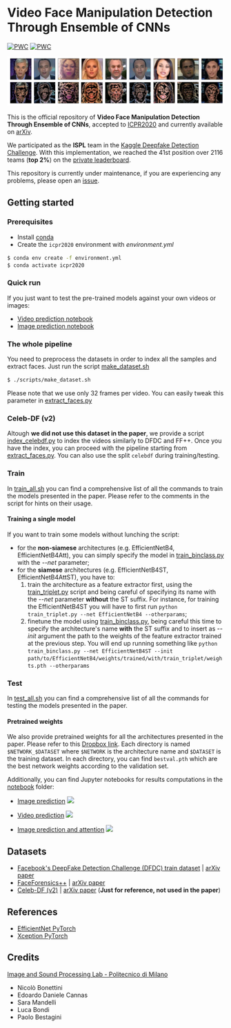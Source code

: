 # Video Face Manipulation Detection Through Ensemble of CNNs
[![PWC](https://img.shields.io/endpoint.svg?url=https://paperswithcode.com/badge/video-face-manipulation-detection-through/deepfake-detection-on-dfdc)](https://paperswithcode.com/sota/deepfake-detection-on-dfdc?p=video-face-manipulation-detection-through)
[![PWC](https://img.shields.io/endpoint.svg?url=https://paperswithcode.com/badge/video-face-manipulation-detection-through/deepfake-detection-on-faceforensics-1)](https://paperswithcode.com/sota/deepfake-detection-on-faceforensics-1?p=video-face-manipulation-detection-through)


![](assets/faces_attention.png)

This is the official repository of **Video Face Manipulation Detection Through Ensemble of CNNs**,
accepted to [ICPR2020](https://www.micc.unifi.it/icpr2020/) and currently available on [arXiv](https://arxiv.org/abs/2004.07676).

We participated as the **ISPL** team in the [Kaggle Deepfake Detection Challenge](https://www.kaggle.com/c/deepfake-detection-challenge/).
With this implementation, we reached the 41st position over 2116 teams (**top 2%**) on the [private leaderboard](https://www.kaggle.com/c/deepfake-detection-challenge/leaderboard).

This repository is currently under maintenance, if you are experiencing any problems, please open an [issue](https://github.com/polimi-ispl/icpr2020dfdc/issues).
## Getting started

### Prerequisites
- Install [conda](https://docs.conda.io/en/latest/miniconda.html)
- Create the `icpr2020` environment with *environment.yml*
```bash
$ conda env create -f environment.yml
$ conda activate icpr2020
```

### Quick run
If you just want to test the pre-trained models against your own videos or images:
- [Video prediction notebook](https://github.com/polimi-ispl/icpr2020dfdc/blob/master/notebook/Video%20prediction.ipynb)
- [Image prediction notebook](https://github.com/polimi-ispl/icpr2020dfdc/blob/master/notebook/Image%20prediction.ipynb)

### The whole pipeline
You need to preprocess the datasets in order to index all the samples and extract faces. Just run the script [make_dataset.sh](scripts/make_dataset.sh)

```bash
$ ./scripts/make_dataset.sh
```

Please note that we use only 32 frames per video. You can easily tweak this parameter in [extract_faces.py](extract_faces.py)

### Celeb-DF (v2)
Altough **we did not use this dataset in the paper**, we provide a script [index_celebdf.py](index_celebdf.py) to index the videos similarly to 
DFDC and FF++. Once you have the index, you can proceed with the pipeline starting from [extract_faces.py](extract_faces.py). You can also use the 
split `celebdf` during training/testing.

### Train
In [train_all.sh](scripts/train_all.sh) you can find a comprehensive list of all the commands to train the models presented in the paper. 
Please refer to the comments in the script for hints on their usage. 

#### Training a single model
If you want to train some models without lunching the script:
- for the **non-siamese** architectures (e.g. EfficientNetB4, EfficientNetB4Att), you can simply specify the model in [train_binclass.py](train_binclass.py) with the *--net* parameter;
- for the **siamese** architectures (e.g. EfficientNetB4ST, EfficientNetB4AttST), you have to:
  1. train the architecture as a feature extractor first, using the [train_triplet.py](train_triplet.py) script and being careful of specifying its name with the *--net* parameter **without** the ST suffix. For instance, for training the EfficientNetB4ST you will have to first run `python train_triplet.py --net EfficientNetB4 --otherparams`;
  2. finetune the model using [train_binclass.py](train_binclass.py), being careful this time to specify the architecture's name **with** the ST suffix and to insert as *--init* argument the path to the weights of the feature extractor trained at the previous step. You will end up running something like `python train_binclass.py --net EfficientNetB4ST --init path/to/EfficientNetB4/weights/trained/with/train_triplet/weights.pth --otherparams`

### Test 
In [test_all.sh](scripts/test_all.sh) you can find a comprehensive list of all the commands for testing the models presented in the paper. 

#### Pretrained weights
We also provide pretrained weights for all the architectures presented in the paper. 
Please refer to this [Dropbox link](https://www.dropbox.com/sh/cesamx5ytd5j08c/AADG_eEmhskliMaT0Gbk-yHDa?dl=0).
Each directory is named `$NETWORK_$DATASET` where `$NETWORK` is the architecture name and `$DATASET` is the training dataset.
In each directory, you can find `bestval.pth` which are the best network weights according to the validation set.


Additionally, you can find Jupyter notebooks for results computations in the [notebook](notebook) folder:
- [Image prediction](notebook/Image%20prediction.ipynb) <a target="_blank" href="https://colab.research.google.com/drive/19oVKlzEr58VZfRnSq-nW8kFYuxkh3GM8?usp=sharing">
  <img src="https://colab.research.google.com/assets/colab-badge.svg">
</a>
  
- [Video prediction](notebook/Video%20prediction.ipynb) <a target="_blank" href="https://colab.research.google.com/drive/12WnvmerHBNbJ49HdoH1lli_O8SwaFPjv?usp=sharing">
  <img src="https://colab.research.google.com/assets/colab-badge.svg">
</a>
  
- [Image prediction and attention](notebook/Image%20prediction%20and%20attention.ipynb) <a target="_blank" href="https://colab.research.google.com/drive/1zcglis2Qx2vtJhrogn8aKA-mbUotLZLK?usp=sharing">
  <img src="https://colab.research.google.com/assets/colab-badge.svg">
</a>
  

## Datasets
- [Facebook's DeepFake Detection Challenge (DFDC) train dataset](https://www.kaggle.com/c/deepfake-detection-challenge/data) | [arXiv paper](https://arxiv.org/abs/2006.07397)
- [FaceForensics++](https://github.com/ondyari/FaceForensics/blob/master/dataset/README.md) | [arXiv paper](https://arxiv.org/abs/1901.08971)
- [Celeb-DF (v2)](http://www.cs.albany.edu/~lsw/celeb-deepfakeforensics.html) | [arXiv paper](https://arxiv.org/abs/1909.12962) (**Just for reference, not used in the paper**)

## References
- [EfficientNet PyTorch](https://github.com/lukemelas/EfficientNet-PyTorch)
- [Xception PyTorch](https://github.com/tstandley/Xception-PyTorch)

## Credits
[Image and Sound Processing Lab - Politecnico di Milano](http://ispl.deib.polimi.it/)
- Nicolò Bonettini
- Edoardo Daniele Cannas
- Sara Mandelli
- Luca Bondi
- Paolo Bestagini
